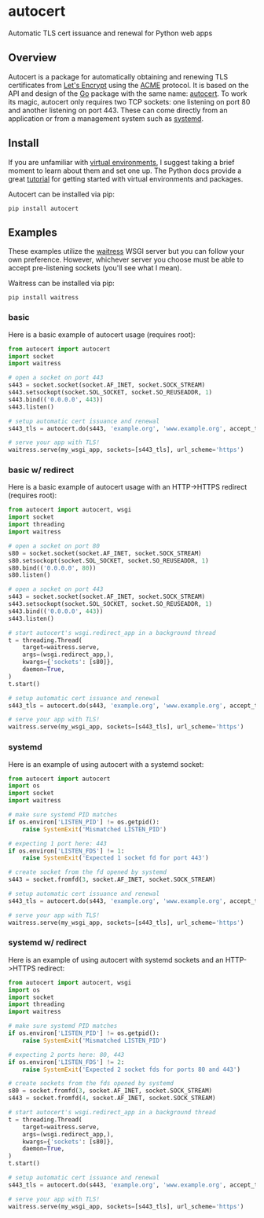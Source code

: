 # autocert
Automatic TLS cert issuance and renewal for Python web apps

## Overview
Autocert is a package for automatically obtaining and renewing TLS certificates from [Let's Encrypt](https://letsencrypt.org/) using the [ACME](https://en.wikipedia.org/wiki/Automated_Certificate_Management_Environment) protocol.
It is based on the API and design of the [Go](https://golang.org/) package with the same name: [autocert](https://pkg.go.dev/golang.org/x/crypto/acme/autocert).
To work its magic, autocert only requires two TCP sockets: one listening on port 80 and another listening on port 443.
These can come directly from an application or from a management system such as [systemd](https://www.freedesktop.org/software/systemd/man/systemd.socket.html).

## Install
If you are unfamiliar with [virtual environments](https://docs.python.org/3/library/venv.html), I suggest taking a brief moment to learn about them and set one up.
The Python docs provide a great [tutorial](https://docs.python.org/3/tutorial/venv.html) for getting started with virtual environments and packages.

Autocert can be installed via pip:
```
pip install autocert
```

## Examples
These examples utilize the [waitress](https://docs.pylonsproject.org/projects/waitress/en/stable/) WSGI server but you can follow your own preference.
However, whichever server you choose must be able to accept pre-listening sockets (you'll see what I mean).

Waitress can be installed via pip:
```
pip install waitress
```

### basic
Here is a basic example of autocert usage (requires root):
```python
from autocert import autocert
import socket
import waitress

# open a socket on port 443
s443 = socket.socket(socket.AF_INET, socket.SOCK_STREAM)
s443.setsockopt(socket.SOL_SOCKET, socket.SO_REUSEADDR, 1)
s443.bind(('0.0.0.0', 443))
s443.listen()

# setup automatic cert issuance and renewal
s443_tls = autocert.do(s443, 'example.org', 'www.example.org', accept_tos=True)

# serve your app with TLS!
waitress.serve(my_wsgi_app, sockets=[s443_tls], url_scheme='https')
```

### basic w/ redirect
Here is a basic example of autocert usage with an HTTP->HTTPS redirect (requires root):
```python
from autocert import autocert, wsgi
import socket
import threading
import waitress

# open a socket on port 80
s80 = socket.socket(socket.AF_INET, socket.SOCK_STREAM)
s80.setsockopt(socket.SOL_SOCKET, socket.SO_REUSEADDR, 1)
s80.bind(('0.0.0.0', 80))
s80.listen()

# open a socket on port 443
s443 = socket.socket(socket.AF_INET, socket.SOCK_STREAM)
s443.setsockopt(socket.SOL_SOCKET, socket.SO_REUSEADDR, 1)
s443.bind(('0.0.0.0', 443))
s443.listen()

# start autocert's wsgi.redirect_app in a background thread
t = threading.Thread(
    target=waitress.serve,
    args=(wsgi.redirect_app,),
    kwargs={'sockets': [s80]},
    daemon=True,
)
t.start()

# setup automatic cert issuance and renewal
s443_tls = autocert.do(s443, 'example.org', 'www.example.org', accept_tos=True)

# serve your app with TLS!
waitress.serve(my_wsgi_app, sockets=[s443_tls], url_scheme='https')
```

### systemd
Here is an example of using autocert with a systemd socket:
```python
from autocert import autocert
import os
import socket
import waitress

# make sure systemd PID matches
if os.environ['LISTEN_PID'] != os.getpid():
    raise SystemExit('Mismatched LISTEN_PID')

# expecting 1 port here: 443
if os.environ['LISTEN_FDS'] != 1:
    raise SystemExit('Expected 1 socket fd for port 443')

# create socket from the fd opened by systemd
s443 = socket.fromfd(3, socket.AF_INET, socket.SOCK_STREAM)

# setup automatic cert issuance and renewal
s443_tls = autocert.do(s443, 'example.org', 'www.example.org', accept_tos=True)

# serve your app with TLS!
waitress.serve(my_wsgi_app, sockets=[s443_tls], url_scheme='https')
```

### systemd w/ redirect
Here is an example of using autocert with systemd sockets and an HTTP->HTTPS redirect:
```python
from autocert import autocert, wsgi
import os
import socket
import threading
import waitress

# make sure systemd PID matches
if os.environ['LISTEN_PID'] != os.getpid():
    raise SystemExit('Mismatched LISTEN_PID')

# expecting 2 ports here: 80, 443
if os.environ['LISTEN_FDS'] != 2:
    raise SystemExit('Expected 2 socket fds for ports 80 and 443')

# create sockets from the fds opened by systemd
s80 = socket.fromfd(3, socket.AF_INET, socket.SOCK_STREAM)
s443 = socket.fromfd(4, socket.AF_INET, socket.SOCK_STREAM)

# start autocert's wsgi.redirect_app in a background thread
t = threading.Thread(
    target=waitress.serve,
    args=(wsgi.redirect_app,),
    kwargs={'sockets': [s80]},
    daemon=True,
)
t.start()

# setup automatic cert issuance and renewal
s443_tls = autocert.do(s443, 'example.org', 'www.example.org', accept_tos=True)

# serve your app with TLS!
waitress.serve(my_wsgi_app, sockets=[s443_tls], url_scheme='https')
```
